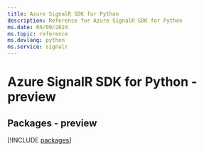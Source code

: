 ```yaml
---
title: Azure SignalR SDK for Python
description: Reference for Azure SignalR SDK for Python
ms.date: 04/09/2024
ms.topic: reference
ms.devlang: python
ms.service: signalr
---
```

# Azure SignalR SDK for Python - preview
## Packages - preview
[!INCLUDE [packages](signalr-index.md)]